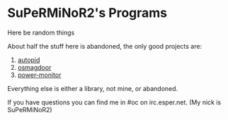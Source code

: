 # SuPeRMiNoR2's Programs

Here be random things

About half the stuff here is abandoned, the only good projects are:

1. [autopid](https://github.com/OpenPrograms/SuPeRMiNoR2-Programs/tree/master/autopid)
2. [osmagdoor](https://github.com/OpenPrograms/SuPeRMiNoR2-Programs/tree/master/osmagdoor)
3. [power-monitor](https://github.com/OpenPrograms/SuPeRMiNoR2-Programs/tree/master/power-monitor)

Everything else is either a library, not mine, or abandoned.

If you have questions you can find me in #oc on irc.esper.net. (My nick is SuPeRMiNoR2)